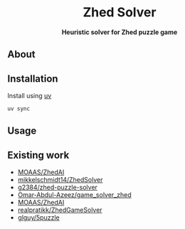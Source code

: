 <div align="center">
  <h1>Zhed Solver</h1>

  <p>
    <strong>Heuristic solver for Zhed puzzle game</strong>
  </p>
</div>

## About

## Installation

Install using [uv](https://docs.astral.sh/uv)

```bash
uv sync
```

## Usage

## Existing work

- [MOAAS/ZhedAI](https://github.com/MOAAS/ZhedAI)
- [mikkelschmidt14/ZhedSolver](https://github.com/mikkelschmidt14/ZhedSolver)
- [g2384/zhed-puzzle-solver](https://github.com/g2384/zhed-puzzle-solver)
- [Omar-Abdul-Azeez/game_solver_zhed](https://github.com/Omar-Abdul-Azeez/game_solver_zhed)
- [MOAAS/ZhedAI](https://github.com/MOAAS/ZhedAI)
- [realpratikk/ZhedGameSolver](https://github.com/realpratikk/ZhedGameSolver)
- [glguy/5puzzle](https://github.com/glguy/5puzzle)
